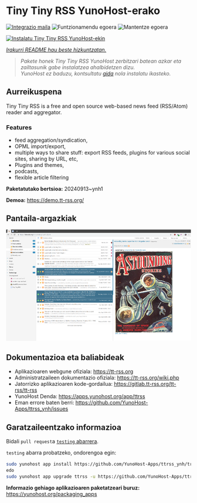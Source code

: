 <!--
Ohart ongi: README hau automatikoki sortu da <https://github.com/YunoHost/apps/tree/master/tools/readme_generator>ri esker
EZ editatu eskuz.
-->

# Tiny Tiny RSS YunoHost-erako

[![Integrazio maila](https://dash.yunohost.org/integration/ttrss.svg)](https://ci-apps.yunohost.org/ci/apps/ttrss/) ![Funtzionamendu egoera](https://ci-apps.yunohost.org/ci/badges/ttrss.status.svg) ![Mantentze egoera](https://ci-apps.yunohost.org/ci/badges/ttrss.maintain.svg)

[![Instalatu Tiny Tiny RSS YunoHost-ekin](https://install-app.yunohost.org/install-with-yunohost.svg)](https://install-app.yunohost.org/?app=ttrss)

*[Irakurri README hau beste hizkuntzatan.](./ALL_README.md)*

> *Pakete honek Tiny Tiny RSS YunoHost zerbitzari batean azkar eta zailtasunik gabe instalatzea ahalbidetzen dizu.*  
> *YunoHost ez baduzu, kontsultatu [gida](https://yunohost.org/install) nola instalatu ikasteko.*

## Aurreikuspena

Tiny Tiny RSS is a free and open source web-based news feed (RSS/Atom) reader and aggregator.

### Features

- feed aggregation/syndication,
- OPML import/export,
- multiple ways to share stuff: export RSS feeds, plugins for various social sites, sharing by URL, etc,
- Plugins and themes,
- podcasts,
- flexible article filtering


**Paketatutako bertsioa:** 20240913~ynh1

**Demoa:** <https://demo.tt-rss.org/>

## Pantaila-argazkiak

![Tiny Tiny RSS(r)en pantaila-argazkia](./doc/screenshots/screenshot.png)

## Dokumentazioa eta baliabideak

- Aplikazioaren webgune ofiziala: <https://tt-rss.org>
- Administratzaileen dokumentazio ofiziala: <https://tt-rss.org/wiki.php>
- Jatorrizko aplikazioaren kode-gordailua: <https://gitlab.tt-rss.org/tt-rss/tt-rss>
- YunoHost Denda: <https://apps.yunohost.org/app/ttrss>
- Eman errore baten berri: <https://github.com/YunoHost-Apps/ttrss_ynh/issues>

## Garatzaileentzako informazioa

Bidali `pull request`a [`testing` abarrera](https://github.com/YunoHost-Apps/ttrss_ynh/tree/testing).

`testing` abarra probatzeko, ondorengoa egin:

```bash
sudo yunohost app install https://github.com/YunoHost-Apps/ttrss_ynh/tree/testing --debug
edo
sudo yunohost app upgrade ttrss -u https://github.com/YunoHost-Apps/ttrss_ynh/tree/testing --debug
```

**Informazio gehiago aplikazioaren paketatzeari buruz:** <https://yunohost.org/packaging_apps>
